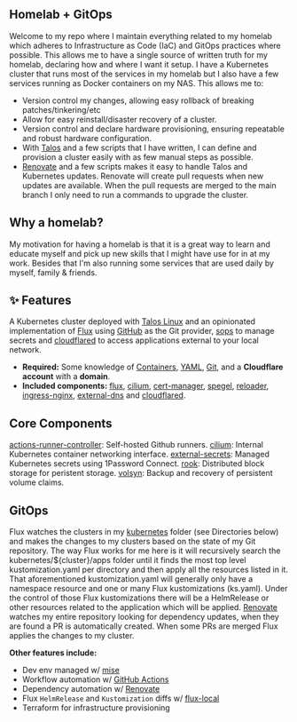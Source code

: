 ## Homelab + GitOps

Welcome to my repo where I maintain everything related to my homelab which adheres to Infrastructure as Code (IaC) and GitOps practices where possible. This allows me to have a single source of written truth for my homelab, declaring how and where I want it setup. I have a Kubernetes cluster that runs most of the services in my homelab but I also have a few services running as Docker containers on my NAS.
This allows me to:
- Version control my changes, allowing easy rollback of breaking patches/tinkering/etc
- Allow for easy reinstall/disaster recovery of a cluster.
- Version control and declare hardware provisioning, ensuring repeatable and robust hardware configuration.
- With [Talos](https://github.com/siderolabs/talos) and a few scripts that I have written, I can define and provision a cluster easily with as few manual steps as possible.
- [Renovate](-https://www.mend.io/renovate) and a few scripts makes it easy to handle Talos and Kubernetes updates. Renovate will create pull requests when new updates are available. When the pull requests are merged to the main branch I only need to run a commands to upgrade the cluster.

## Why a homelab?
My motivation for having a homelab is that it is a great way to learn and educate myself and pick up new skills that I might have use for in at my work.
Besides that I'm also running some services that are used daily by myself, family & friends.

## ✨ Features

A Kubernetes cluster deployed with [Talos Linux](https://github.com/siderolabs/talos) and an opinionated implementation of [Flux](https://github.com/fluxcd/flux2) using [GitHub](https://github.com/) as the Git provider, [sops](https://github.com/getsops/sops) to manage secrets and [cloudflared](https://github.com/cloudflare/cloudflared) to access applications external to your local network.

- **Required:** Some knowledge of [Containers](https://opencontainers.org/), [YAML](https://noyaml.com/), [Git](https://git-scm.com/), and a **Cloudflare account** with a **domain**.
- **Included components:** [flux](https://github.com/fluxcd/flux2), [cilium](https://github.com/cilium/cilium), [cert-manager](https://github.com/cert-manager/cert-manager), [spegel](https://github.com/spegel-org/spegel), [reloader](https://github.com/stakater/Reloader), [ingress-nginx](https://github.com/kubernetes/ingress-nginx/), [external-dns](https://github.com/kubernetes-sigs/external-dns) and [cloudflared](https://github.com/cloudflare/cloudflared).

## Core Components

[actions-runner-controller](https://github.com/actions/actions-runner-controller): Self-hosted Github runners.
[cilium](https://github.com/cilium/cilium): Internal Kubernetes container networking interface.
[external-secrets](https://github.com/external-secrets/external-secrets): Managed Kubernetes secrets using 1Password Connect.
[rook](https://github.com/rook/rook): Distributed block storage for peristent storage.
[volsyn](https://github.com/backube/volsync): Backup and recovery of persistent volume claims.

## GitOps
Flux watches the clusters in my [kubernetes](https://github.com/samuelbartels20/kubernetes-homelab/tree/main/kubernetes) folder (see Directories below) and makes the changes to my clusters based on the state of my Git repository.
The way Flux works for me here is it will recursively search the kubernetes/${cluster}/apps folder until it finds the most top level kustomization.yaml per directory and then apply all the resources listed in it. That aforementioned kustomization.yaml will generally only have a namespace resource and one or many Flux kustomizations (ks.yaml). Under the control of those Flux kustomizations there will be a HelmRelease or other resources related to the application which will be applied.
[Renovate](https://github.com/renovatebot/renovate) watches my entire repository looking for dependency updates, when they are found a PR is automatically created. When some PRs are merged Flux applies the changes to my cluster.

**Other features include:**

- Dev env managed w/ [mise](https://mise.jdx.dev/)
- Workflow automation w/ [GitHub Actions](https://github.com/features/actions)
- Dependency automation w/ [Renovate](https://www.mend.io/renovate)
- Flux `HelmRelease` and `Kustomization` diffs w/ [flux-local](https://github.com/allenporter/flux-local)
- Terraform for infrastructure provisioning

